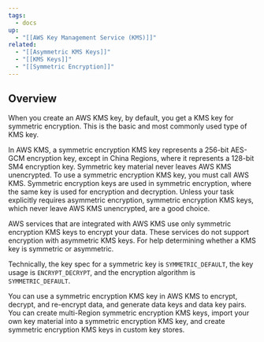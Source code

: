 ```yaml
---
tags:
  - docs
up:
  - "[[AWS Key Management Service (KMS)]]"
related:
  - "[[Asymmetric KMS Keys]]"
  - "[[KMS Keys]]"
  - "[[Symmetric Encryption]]"
---
```

## Overview

When you create an AWS KMS key, by default, you get a KMS key for symmetric encryption. This is the basic and most commonly used type of KMS key.

In AWS KMS, a symmetric encryption KMS key represents a 256-bit AES-GCM encryption key, except in China Regions, where it represents a 128-bit SM4 encryption key. Symmetric key material never leaves AWS KMS unencrypted. To use a symmetric encryption KMS key, you must call AWS KMS. Symmetric encryption keys are used in symmetric encryption, where the same key is used for encryption and decryption. Unless your task explicitly requires asymmetric encryption, symmetric encryption KMS keys, which never leave AWS KMS unencrypted, are a good choice.

AWS services that are integrated with AWS KMS use only symmetric encryption KMS keys to encrypt your data. These services do not support encryption with asymmetric KMS keys. For help determining whether a KMS key is symmetric or asymmetric.

Technically, the key spec for a symmetric key is `SYMMETRIC_DEFAULT`, the key usage is `ENCRYPT_DECRYPT`, and the encryption algorithm is `SYMMETRIC_DEFAULT`. 

You can use a symmetric encryption KMS key in AWS KMS to encrypt, decrypt, and re-encrypt data, and generate data keys and data key pairs. You can create multi-Region symmetric encryption KMS keys, import your own key material into a symmetric encryption KMS key, and create symmetric encryption KMS keys in custom key stores. 
